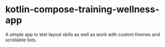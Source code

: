 # kotlin-compose-training-wellness-app
A simple app to test layout skills as well as work with custom themes and scrollable lists.
